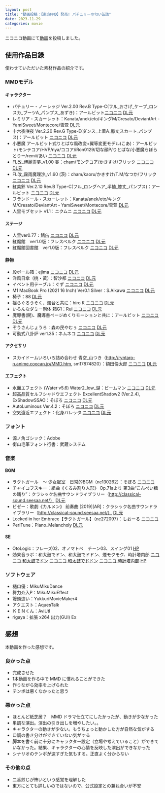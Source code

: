 ```yaml
---
layout: post
title: "動画投稿：【東方MMD】発売! パチュリーの匂い缶詰"
date: 2023-11-29
categories: movie
---
```


ニコニコ動画にて[動画](https://www.nicovideo.jp/watch/sm43083830)を投稿しました。

## 使用作品目録
使わせていただいた素材作品の紹介です。

### MMDモデル
#### キャラクター
- パチュリー・ノーレッジ Ver.2.00 Rev.B Type-C(フル_おさげ_ケープ_ロンスカ_ブーツA_パンプス_あずき)：アールビット[ニコニコ](https://commons.nicovideo.jp/works/im8313020) [DL元](https://bowlroll.net/file/171703)
- レミリア・スカーレット：Kanata/anek/eto/キングM/Cresato/DeviantArt - YamiSweet/Montecore/雪萱 [DL元](https://bowlroll.net/file/238262)
- 十六夜咲夜 Ver.2.20 Rev.G Type-E(ダンス_上着A_膝丈スカート_パンプス)：アールビット [ニコニコ](https://commons.nicovideo.jp/works/im6840567) [DL元](https://bowlroll.net/file/141058)
- 小悪魔 アールビット式りとばな風改変+翼等変更モデル(こあ)：アールビット/モンテコア/HVP/nya/ココア/iRon0129/切な顔P/りとばな/小悪魔らぼらとりー/remii/あい [ニコニコ](https://commons.nicovideo.jp/works/im7934536) [DL元](https://bowlroll.net/file/160746)
- FL改_博麗霊夢_v1.00 春：cham/モンテコア/かきすけ/フリック [ニコニコ](https://commons.nicovideo.jp/works/sm30356135) [DL元](https://bowlroll.net/file/124738)
- FL改_霧雨魔理沙_v1.60 (茨)：cham/kaoru/かきすけ/T.M/なつか/フリック [ニコニコ](https://commons.nicovideo.jp/works/im6146103) [DL元](https://bowlroll.net/file/116163)
- 紅美鈴 Ver.2.10 Rev.B Type-C(フル_ロングヘア_半袖_膝丈_パンプス)：アールビット [ニコニコ](https://commons.nicovideo.jp/works/sm27899799) [DL元](https://bowlroll.net/file/242486)
- フランドール・スカーレット：Kanata/anek/eto/キングM/Cresato/DeviantArt - YamiSweet/Montecore/雪萱 [DL元](https://bowlroll.net/file/238263)
- 人里モブセット v1.1：ニクムニ [ニコニコ](https://commons.nicovideo.jp/works/im4449956) [DL元](http://ux.getuploader.com/2962mmd/)

#### ステージ
- 人里ver0.77：鯖缶 [ニコニコ](https://commons.nicovideo.jp/works/im4355721) [DL元](https://bowlroll.net/file/53168)
- 紅魔館　ver1.0版：フレスベルク [ニコニコ](https://commons.nicovideo.jp/works/sm22298599) [DL元](https://bowlroll.net/file/27587)
- 紅魔館図書館　ver1.0版：フレスベルク [ニコニコ](https://commons.nicovideo.jp/works/sm22298599) [DL元](https://bowlroll.net/file/27588)

#### 静物 
- 段ボール箱：ejima [ニコニコ](https://commons.nicovideo.jp/works/im2664887) [DL元](https://bowlroll.net/file/11799)
- 洋風日傘（桃・黃）：智沙都 [ニコニコ](https://commons.nicovideo.jp/works/im5110399) [DL元](https://bowlroll.net/file/77990)
- イベント用テーブル：ぐず [ニコニコ](https://commons.nicovideo.jp/works/im4256284) [DL元](https://bowlroll.net/file/45534)
- M1 MacBook Pro (2021 16 Inch) Ver0.1 Silver：S.Aikawa [ニコニコ](https://3d.nicovideo.jp/works/td85034) [DL元](https://3d.nicovideo.jp/works/td85034)
- 椅子：88 [DL元](https://bowlroll.net/file/69690)
- 揺らぐろうそく、燭台と共に：hiro K [ニコニコ](https://commons.nicovideo.jp/works/im5166776) [DL元](https://bowlroll.net/file/87124)
- いろんなダミー剛体 箱G1：Rui [ニコニコ](https://commons.nicovideo.jp/works/im4821098) [DL元](https://bowlroll.net/file/68242)
- 魔導書(開)、魔導書ページめくりモーションと共に：アールビット [ニコニコ](https://commons.nicovideo.jp/works/im8313020) [DL元](https://bowlroll.net/file/171703)
- ぞうさんじょうろ：森の民やむぅ [ニコニコ](https://commons.nicovideo.jp/works/im9605109) [DL元](https://bowlroll.net/file/206447)
- 可動式八卦炉 ver1.35：ネムネコ [ニコニコ](https://commons.nicovideo.jp/works/im6209252) [DL元](https://bowlroll.net/file/118556)

#### アクセサリ
- スカイドームいろいろ詰め合わせ 青空_山つき（http://ryntaro-n.anime.coocan.jp/MMD.htm, sm17874820）：額田倫太郎 [ニコニコ](https://commons.nicovideo.jp/works/sm17874820) [DL元](https://bowlroll.net/file/186281)

#### エフェクト
- 水面エフェクト (Water v5.6) Water2_low_湖：ビームマン [ニコニコ](https://commons.nicovideo.jp/works/sm21437138) [DL元](https://w.atwiki.jp/beamman/)
- 超高品質セルフシャドウエフェクト ExcellentShadow2 (Ver.2.4), ExShadowSSAO：そぼろ [ニコニコ](https://commons.nicovideo.jp/works/sm19123817) [DL元](https://onedrive.live.com/?authkey=Arbitrary&id=EF581C37A4524EDA%21107&cid=EF581C37A4524EDA)
- AutoLuminous Ver.4.2：そぼろ [ニコニコ](https://commons.nicovideo.jp/works/sm16087751) [DL元](https://onedrive.live.com/?authkey=Arbitrary&id=EF581C37A4524EDA%21107&cid=EF581C37A4524EDA)
- 空気遠近エフェクト：化身バレッタ [ニコニコ](https://commons.nicovideo.jp/works/im4505494) [DL元](https://bowlroll.net/file/26250)

### フォント
- 源ノ角ゴシック：Adobe
- 衡山毛筆フォント行書：武蔵システム

### 音楽
#### BGM
- ラクトガール　～ 少女密室　日常的BGM（nc130262）：そぼろ [ニコニコ](https://commons.nicovideo.jp/works/nc130262)
- チャイコフスキー：組曲《くるみ割り人形》 Op.71aより 第3曲“こんぺい糖の踊り”：クラシック名曲サウンドライブラリー（http://classical-sound.seesaa.net/） [DL元](http://classical-sound.seesaa.net/article/215433975.html)
- ビゼー：歌劇《カルメン》 前奏曲 [2019][AR]：クラシック名曲サウンドライブラリー（http://classical-sound.seesaa.net/） [DL元](http://classical-sound.seesaa.net/article/472021095.html)
- Locked in her Embrace【ラクトガール】（nc272097）：しおーる [ニコニコ](https://commons.nicovideo.jp/works/nc272097)
- PeriTune：Piano_Melancholy [DL元](https://peritune.com/blog/2016/07/05/piano_melancholy/)

#### SE
- OtoLogic：フレーズ02、オノマトペ　チーン03、スイング01 [HP](https://otologic.jp/)
- 効果音ラボ：和太鼓でドン、和太鼓でドドン、煙モクモク、時計塔内部 [ニコニコ 和太鼓でドン](https://commons.nicovideo.jp/works/nc133519) [ニコニコ 和太鼓でドドン](https://commons.nicovideo.jp/works/nc133520) [ニコニコ 時計塔内部](https://commons.nicovideo.jp/works/nc278990) [HP](https://soundeffect-lab.info/)

### ソフトウェア
- 樋口優：MikuMikuDance 
- 舞力介入P：MikuMikuEffect 
- 饅頭遣い：YukkuriMovieMaker4 
- アクエスト：AquesTalk
- ＫＥＮくん：AviUtl 
- rigaya：拡張 x264 出力(GUI) Ex

## 感想
本動画を作った感想です。

### 良かった点
- 完成させた
- 1本動画を作る中で MMD に慣れることができた
- 作りながら効率を上げられた
- テンポは悪くなかったと思う

### 悪かった点
- ほとんど紙芝居？　MMD ドラマ仕立てにしたかったが、動きが少なかった
- 単調な演出。演出の引き出しを増やしたい。。
- キャラクターの動きが少ない。もうちょっと動かした方が自然な気がする
- 口調の書き分けができていない気がする
- 脚本を書く前に十分にキャラクター設定（立場や考えていること）ができていなかった。結果、キャラクターの心情を反映した演出ができなかった
- シナリオのテンポが速すぎた気もする。正直よく分からない

### その他の点
- 二番煎じが怖いという感覚を理解した
- 東方にとても詳しいのではないので、公式設定との兼ね合いが不安

